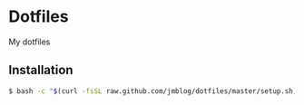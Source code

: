 # Dotfiles

My dotfiles

## Installation

```bash
$ bash -c "$(curl -fsSL raw.github.com/jmblog/dotfiles/master/setup.sh)"
```
